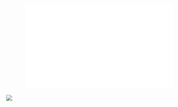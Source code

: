 <p align="center"><a href="https://www.deeganalding.com" target="_blank"><img src="https://github.com/DeeganAlding/DeeganAlding/blob/master/deeganalding.gif?raw=true" width="80%"></a></p>

![](https://komarev.com/ghpvc/?username=deeganaldinge&color=brightgreen)

